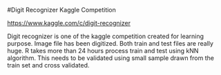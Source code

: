 #Digit Recognizer Kaggle Competition

https://www.kaggle.com/c/digit-recognizer

Digit recognizer is one of the kaggle competition created for learning purpose. Image file has been digitized. Both train and test files are really huge. R takes more than 24 hours process train and test using kNN algorithm. This needs to be validated using small sample drawn from the train set and cross validated.
